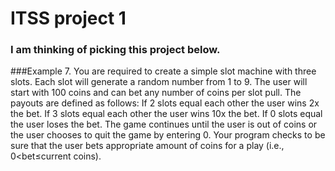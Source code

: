 # ITSS project 1

### I am thinking of picking this project below.

###Example 7. You are required to create a simple slot machine with three slots. Each slot will generate a random number from 1 to 9. The user will start with 100 coins and can bet any number of coins per slot pull. The payouts are defined as follows: 
If 2 slots equal each other the user wins 2x the bet.
If 3 slots equal each other the user wins 10x the bet. 
If 0 slots equal the user loses the bet. 
The game continues until the user is out of coins or the user chooses to quit the game by entering 0. 
Your program checks to be sure that the user bets appropriate amount of coins for a play (i.e., 0<bet≤current coins).



